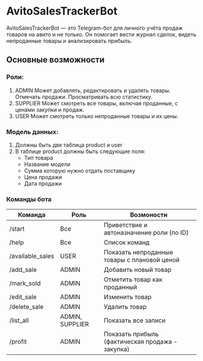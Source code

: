 # AvitoSalesTrackerBot

AvitoSalesTrackerBot — это Telegram-бот для личного учёта продаж товаров на авито и не только.
Он помогает вести журнал сделок, видеть непроданные товары и анализировать прибыль.


## Основные возможности

### Роли:
1) ADMIN	Может добавлять, редактировать и удалять товары. Отмечать продажи. Просматривать всю статистику.
2) SUPPLIER	Может смотреть все товары, включая проданные, с ценами закупки и продаж.
3) USER	Может смотреть только непроданные товары и их цены.

### Модель данных:
1) Должны быть две таблица product и user
2) В таблице product должны быть следующие поля:
    - Тип товара
    - Название модели
    - Сумма которую нужно отдать поставщику
    - Цена продажи
    - Дата продажи
   
### Команды бота
| Команда     | Роль        | Возмоности |
| ----------- | ----------- | ----------
| /start    | Все   | Приветствие и автоназначение роли (по ID) |
| /help    | Все   | Список команд |          	                                   
| /available_sales|	USER| Показать непроданные товары с плановой ценой|
|/add_sale	      |  ADMIN	 |         Добавить новый товар|
|/mark_sold <id> |	ADMIN	 |         Отметить товар как проданный|
|/edit_sale <id>|	  ADMIN	  |        Изменить товар|
|/delete_sale <id>|	ADMIN	|          Удалить товар|
|/list_all|	        ADMIN, SUPPLIER	|Показать все записи
|/profit	|          ADMIN   |      	Показать прибыль (фактическая продажа - закупка)
